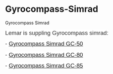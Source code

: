 # Gyrocompass-Simrad
Gyrocompass Simrad
<p><span style="font-size: 14.0pt; line-height: 115%; font-family: 'Helvetica','sans-serif'; color: #333333; background: white;">Lemar is suppling Gyrocompass simrad:</span></p>
<p><span style="font-size: 14.0pt; line-height: 115%; font-family: 'Helvetica','sans-serif'; color: #333333; background: white;">- <a href="http://lemarsg.com/our-products/gyro-compass/simrad/gyro-compass-simrad-rgc50">Gyrocompass Simrad GC-50</a></span></p>
<p><span style="font-size: 14.0pt; line-height: 115%; font-family: 'Helvetica','sans-serif'; color: #333333; background: white;">- <a href="http://lemarsg.com/our-products/gyro-compass/simrad/gyrocompass-simrad-gc80">Gyrocompass Simrad GC-80</a></span></p>
<p><span style="font-size: 14.0pt; line-height: 115%; font-family: 'Helvetica','sans-serif'; color: #333333; background: white;">- <a href="http://lemarsg.com/our-products/gyro-compass/simrad/gyrocompass-simrad-gc85">Gyrocompass Simrad GC-85</a></span></p>
